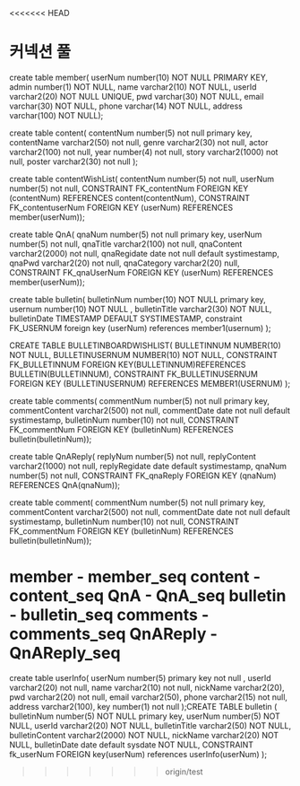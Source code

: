 <<<<<<< HEAD
# 커넥션 풀
<Resource name="jdbc/myoracle" auth="Container"
  type="javax.sql.DataSource" driverClassName="oracle.jdbc.OracleDriver"
  url="jdbc:oracle:thin:@127.0.0.1:1521:xe"
  username="test" password="test" maxTotal="20" maxIdle="10"
  maxWaitMillis="-1"/>
  
 create table member(
userNum number(10) NOT NULL PRIMARY KEY,
admin number(1) NOT NULL,
name varchar2(10) NOT NULL,
userId varchar2(20) NOT NULL UNIQUE,
pwd varchar(30) NOT NULL,
email varchar(30) NOT NULL,
phone varchar(14) NOT NULL,
address varchar(100) NOT NULL);

create table content(
contentNum number(5) not null primary key,
contentName varchar2(50) not null,
genre varchar2(30) not null,
actor varchar2(100) not null,
year number(4) not null,
story varchar2(1000) not null,
poster varchar2(30) not null
);

create table contentWishList(
contentNum number(5) not null,
userNum number(5) not null,
CONSTRAINT FK_contentNum FOREIGN KEY (contentNum) REFERENCES content(contentNum),
CONSTRAINT FK_contentuserNum FOREIGN KEY (userNum) REFERENCES member(userNum));

create table QnA(
qnaNum number(5) not null primary key,
userNum number(5) not null,
qnaTitle varchar2(100) not null,
qnaContent varchar2(2000) not null,
qnaRegidate date not null default systimestamp,
qnaPwd varchar2(20) not null,
qnaCategory varchar2(20) null,
CONSTRAINT FK_qnaUserNum FOREIGN KEY (userNum) REFERENCES member(userNum));

create table bulletin(
bulletinNum number(10) NOT NULL primary key,
usernum number(10) NOT NULL ,
bulletinTitle varchar2(30) NOT NULL,
bulletinDate TIMESTAMP DEFAULT SYSTIMESTAMP,
constraint FK_USERNUM foreign key (userNum) references member1(usernum)
);

CREATE TABLE BULLETINBOARDWISHLIST(
BULLETINNUM NUMBER(10) NOT NULL,
BULLETINUSERNUM NUMBER(10) NOT NULL,
CONSTRAINT FK_BULLETINNUM FOREIGN KEY(BULLETINNUM)REFERENCES BULLETIN(BULLETINNUM),
CONSTRAINT FK_BULLETINUSERNUM FOREIGN KEY (BULLETINUSERNUM) REFERENCES MEMBER1(USERNUM)
);

create table comments(
commentNum number(5) not null primary key,
commentContent varchar2(500) not null,
commentDate date not null default systimestamp,
bulletinNum number(10) not null,
CONSTRAINT FK_commentNum FOREIGN KEY (bulletinNum) REFERENCES bulletin(bulletinNum));


create table QnAReply(
replyNum number(5) not null,
replyContent varchar2(1000) not null,
replyRegidate date default systimestamp,
qnaNum number(5) not null,
 CONSTRAINT FK_qnaReply FOREIGN KEY (qnaNum) REFERENCES QnA(qnaNum));

create table comment(
commentNum number(5) not null primary key,
commentContent varchar2(500) not null,
commentDate date not null default systimestamp,
bulletinNum number(10) not null,
CONSTRAINT FK_commentNum FOREIGN KEY (bulletinNum) REFERENCES bulletin(bulletinNum));


member - member_seq
content - content_seq
QnA - QnA_seq
bulletin - bulletin_seq
comments - comments_seq
QnAReply - QnAReply_seq
=======
 create table userInfo(
 userNum number(5) primary key not null ,
 userId varchar2(20) not null,
 name varchar2(10) not null,
 nickName varchar2(20),
 pwd varchar2(20) not null,
 email varchar2(50),
 phone varchar2(15) not null,
 address varchar2(100),
 key number(1) not null
 );CREATE TABLE bulletin (
	bulletinNum	number(5) NOT NULL primary key,
	userNum number(5)	NOT NULL,
	userId	varchar2(20) NOT NULL,
	bulletinTitle	varchar2(50) NOT NULL,
	bulletinContent	varchar2(2000)	NOT NULL,
    nickName    varchar2(20) NOT NULL,
	bulletinDate date default sysdate NOT NULL,
    CONSTRAINT fk_userNum FOREIGN key(userNum) references userInfo(userNum)
);
>>>>>>> origin/test
